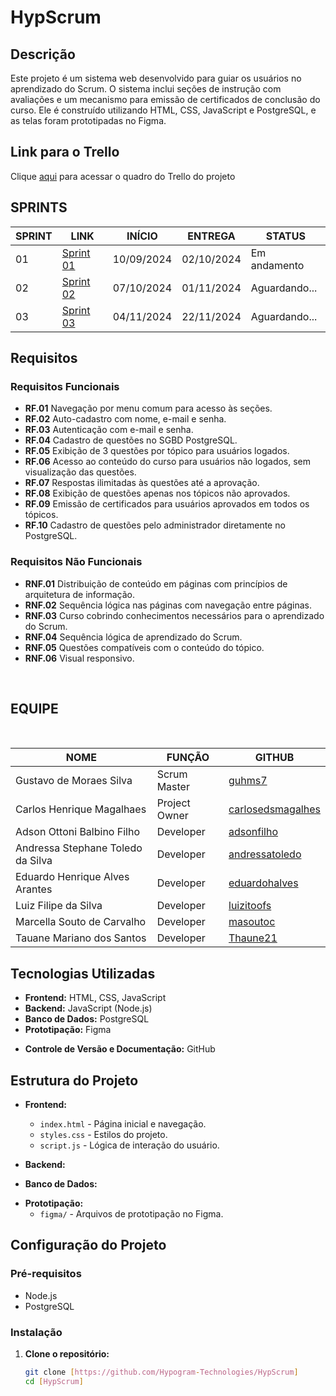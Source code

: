 # HypScrum

## Descrição

Este projeto é um sistema web desenvolvido para guiar os usuários no aprendizado do Scrum. O sistema inclui seções de instrução com avaliações e um mecanismo para emissão de certificados de conclusão do curso. Ele é construído utilizando HTML, CSS, JavaScript e PostgreSQL, e as telas foram prototipadas no Figma.

## Link para o Trello
Clique [aqui](https://trello.com/invite/b/66cc7d761cd6040a5574bd51/ATTI15a79678699b499a3056afb930ed8bceB5811606/abp) para acessar o quadro do Trello do projeto


## SPRINTS

|  SPRINT  |      LINK     |   INÍCIO   |   ENTREGA  |     STATUS    |
|----------|---------------|------------|------------|---------------|
|    01    | [Sprint 01]() | 10/09/2024 | 02/10/2024 | Em andamento  |  
|    02    | [Sprint 02]() | 07/10/2024 | 01/11/2024 | Aguardando... |
|    03    | [Sprint 03]() | 04/11/2024 | 22/11/2024 | Aguardando... |

<!-- ✔ -->

## Requisitos

### Requisitos Funcionais

- **RF.01** Navegação por menu comum para acesso às seções.
- **RF.02** Auto-cadastro com nome, e-mail e senha.
- **RF.03** Autenticação com e-mail e senha.
- **RF.04** Cadastro de questões no SGBD PostgreSQL.
- **RF.05** Exibição de 3 questões por tópico para usuários logados.
- **RF.06** Acesso ao conteúdo do curso para usuários não logados, sem visualização das questões.
- **RF.07** Respostas ilimitadas às questões até a aprovação.
- **RF.08** Exibição de questões apenas nos tópicos não aprovados.
- **RF.09** Emissão de certificados para usuários aprovados em todos os tópicos.
- **RF.10** Cadastro de questões pelo administrador diretamente no PostgreSQL.

### Requisitos Não Funcionais

- **RNF.01** Distribuição de conteúdo em páginas com princípios de arquitetura de informação.
- **RNF.02** Sequência lógica nas páginas com navegação entre páginas.
- **RNF.03** Curso cobrindo conhecimentos necessários para o aprendizado do Scrum.
- **RNF.04** Sequência lógica de aprendizado do Scrum.
- **RNF.05** Questões compatíveis com o conteúdo do tópico.
- **RNF.06** Visual responsivo.

<br>

##  EQUIPE
<br>

| NOME               | FUNÇÃO        | GITHUB                               |
|--------------------|---------------|--------------------------------------|
|  Gustavo de Moraes Silva | Scrum Master  | [guhms7](https://github.com/guhms7) |
|  Carlos Henrique Magalhaes | Project Owner | [carlosedsmagalhes](https://github.com/carlosedsmagalhes)      |
| Adson Ottoni Balbino Filho | Developer     | [adsonfilho](https://github.com/adsonfilho) |
| Andressa Stephane Toledo da Silva     | Developer     | [andressatoledo](https://github.com/andressatoledo) |
| Eduardo Henrique Alves Arantes  | Developer     | [eduardohalves](https://github.com/eduardohalves) |
| Luiz Filipe da Silva | Developer     | [luizitoofs](https://github.com/luizitoofs) |
| Marcella Souto de Carvalho | Developer     | [masoutoc](https://github.com/masoutoc)|
| Tauane Mariano dos Santos | Developer     | [Thaune21](https://github.com/Thaune21)|

## Tecnologias Utilizadas

- **Frontend:** HTML, CSS, JavaScript
- **Backend:** JavaScript (Node.js)
- **Banco de Dados:** PostgreSQL
- **Prototipação:** Figma
<!-- - **Hospedagem:** [Nome do serviço de nuvem utilizado] -->
- **Controle de Versão e Documentação:** GitHub

## Estrutura do Projeto

- **Frontend:** 
  - `index.html` - Página inicial e navegação.
  - `styles.css` - Estilos do projeto.
  - `script.js` - Lógica de interação do usuário.

- **Backend:**
<!--  - `server.js` - Servidor Node.js.
  - `routes/` - Rotas da API.
  - `controllers/` - Lógica de controle.
  - `models/` - Modelos de dados.
  - `config/` - Configurações de banco de dados e outras. -->

- **Banco de Dados:**
 <!-- - `schema.sql` - Estrutura do banco de dados PostgreSQL.
  - `seed.sql` - Dados iniciais para desenvolvimento e testes. -->

- **Prototipação:**
  - `figma/` - Arquivos de prototipação no Figma.

## Configuração do Projeto

### Pré-requisitos

- Node.js
- PostgreSQL

### Instalação

1. **Clone o repositório:**
   ```bash
   git clone [https://github.com/Hypogram-Technologies/HypScrum]
   cd [HypScrum]
